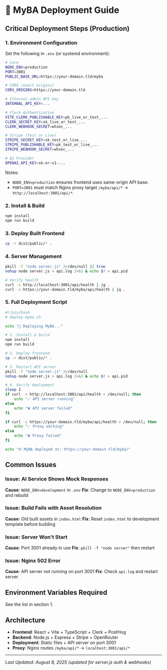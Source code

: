 # 🚀 MyBA Deployment Guide

## Critical Deployment Steps (Production)

### 1. Environment Configuration
Set the following in `.env` (or systemd environment):
```bash
# Core
NODE_ENV=production
PORT=3001
PUBLIC_BASE_URL=https://your-domain.tld/myba

# CORS (exact origins)
CORS_ORIGINS=https://your-domain.tld

# Internal admin API key
INTERNAL_API_KEY=...

# Clerk Authentication
VITE_CLERK_PUBLISHABLE_KEY=pk_live_or_test_...
CLERK_SECRET_KEY=sk_live_or_test_...
CLERK_WEBHOOK_SECRET=whsec_...

# Stripe (Test or Live)
STRIPE_SECRET_KEY=sk_test_or_live_...
STRIPE_PUBLISHABLE_KEY=pk_test_or_live_...
STRIPE_WEBHOOK_SECRET=whsec_...

# AI Provider
OPENAI_API_KEY=sk-or-v1-...
```
Notes:
- `NODE_ENV=production` ensures frontend uses same-origin API base.
- `PORT=3001` must match Nginx proxy target `/myba/api/*` → `http://localhost:3001/api/*`.

### 2. Install & Build
```bash
npm install
npm run build
```

### 3. Deploy Built Frontend
```bash
cp -r dist/public/* .
```

### 4. Server Management
```bash
pkill -f "node server.js" 2>/dev/null || true
nohup node server.js > api.log 2>&1 & echo $! > api.pid

# Verify health
curl -s http://localhost:3001/api/health | jq .
curl -s https://your-domain.tld/myba/api/health | jq .
```

### 5. Full Deployment Script
```bash
#!/bin/bash
# deploy-myba.sh

echo "🚀 Deploying MyBA..."

# 1. Install & build
npm install
npm run build

# 2. Deploy frontend
cp -r dist/public/* .

# 3. Restart API server
pkill -f "node server.js" 2>/dev/null
nohup node server.js > api.log 2>&1 & echo $! > api.pid

# 4. Verify deployment
sleep 2
if curl -s http://localhost:3001/api/health > /dev/null; then
    echo "✅ API server running"
else
    echo "❌ API server failed"
fi

if curl -s https://your-domain.tld/myba/api/health > /dev/null; then
    echo "✅ Proxy working"
else
    echo "❌ Proxy failed"
fi

echo "🌐 MyBA deployed at: https://your-domain.tld/myba/"
```

## Common Issues

### Issue: AI Service Shows Mock Responses
**Cause**: `NODE_ENV=development` in `.env`
**Fix**: Change to `NODE_ENV=production` and rebuild

### Issue: Build Fails with Asset Resolution
**Cause**: Old built assets in `index.html`
**Fix**: Reset `index.html` to development template before building

### Issue: Server Won't Start
**Cause**: Port 3001 already in use
**Fix**: `pkill -f "node server"` then restart

### Issue: Nginx 502 Error
**Cause**: API server not running on port 3001
**Fix**: Check `api.log` and restart server

## Environment Variables Required
See the list in section 1.

## Architecture
- **Frontend**: React + Vite + TypeScript + Clerk + PostHog
- **Backend**: Node.js + Express + Stripe + OpenRouter  
- **Deployment**: Static files + API server on port 3001
- **Proxy**: Nginx routes `/myba/api/*` → `localhost:3001/api/*`

---
*Last Updated: August 8, 2025 (updated for server.js auth & webhooks)*